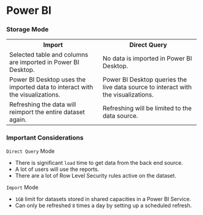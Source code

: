 # Power BI

### Storage Mode

<table>
  <tr><th>Import</th><th>Direct Query</th></tr>
  <tr><td>Selected table and columns are imported in Power BI Desktop.</td><td>No data is imported in Power BI Desktop.</td></tr>
  <tr><td>Power BI Desktop uses the imported data to interact with the visualizations.</td><td>Power BI Desktop queries the live data source to interact with the visualizations.</td></tr>
  <tr><td>Refreshing the data will reimport the entire dataset again.</td><td>Refreshing will be limited to the data source.</td></tr>
</table>

### Important Considerations 

`Direct Query` Mode

- There is significant `load` time to get data from the back end source.
- A lot of users will use the reports.
- There are a lot of Row Level Security rules active on the dataset.

`Import` Mode

- `1GB` limit for datasets stored in shared capacities in a Power BI Service.
- Can only be refreshed `8` times a day by setting up a scheduled refresh.
